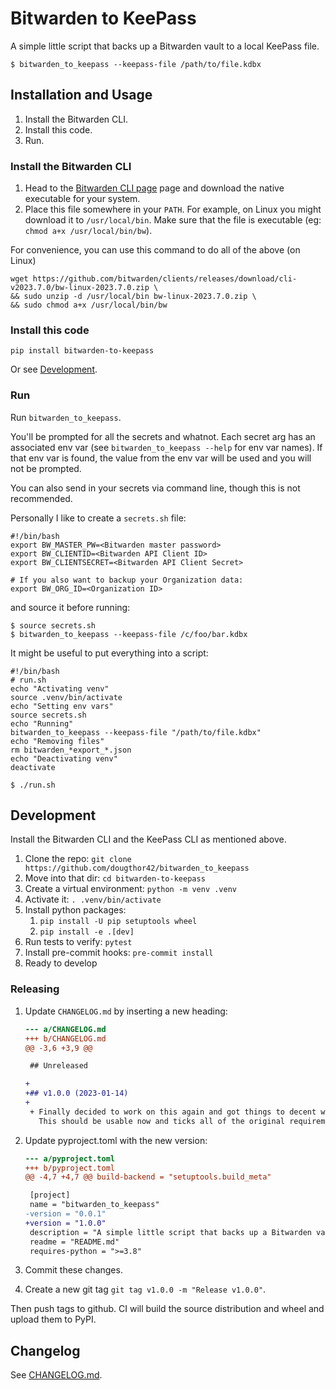 # Bitwarden to KeePass

A simple little script that backs up a Bitwarden vault to a local KeePass file.

```console
$ bitwarden_to_keepass --keepass-file /path/to/file.kdbx
```


## Installation and Usage

1.  Install the Bitwarden CLI.
2.  Install this code.
3.  Run.


### Install the Bitwarden CLI

1.  Head to the [Bitwarden CLI page][bw-cli] page and download the native executable
    for your system.
2.  Place this file somewhere in your `PATH`. For example, on Linux you might
    download it to `/usr/local/bin`. Make sure that the file is executable (eg:
    `chmod a+x /usr/local/bin/bw`).

For convenience, you can use this command to do all of the above (on Linux)

```console
wget https://github.com/bitwarden/clients/releases/download/cli-v2023.7.0/bw-linux-2023.7.0.zip \
&& sudo unzip -d /usr/local/bin bw-linux-2023.7.0.zip \
&& sudo chmod a+x /usr/local/bin/bw
```


### Install this code

```console
pip install bitwarden-to-keepass
```

Or see [Development](#development).


### Run

Run `bitwarden_to_keepass`.

You'll be prompted for all the secrets and whatnot. Each secret arg has an
associated env var (see `bitwarden_to_keepass --help` for env var names). If
that env var is found, the value from the env var will be used and you will
not be prompted.

You can also send in your secrets via command line, though this is not
recommended.

Personally I like to create a `secrets.sh` file:

```shell
#!/bin/bash
export BW_MASTER_PW=<Bitwarden master password>
export BW_CLIENTID=<Bitwarden API Client ID>
export BW_CLIENTSECRET=<Bitwarden API Client Secret>

# If you also want to backup your Organization data:
export BW_ORG_ID=<Organization ID>
```

and source it before running:

```console
$ source secrets.sh
$ bitwarden_to_keepass --keepass-file /c/foo/bar.kdbx
```

It might be useful to put everything into a script:

```shell
#!/bin/bash
# run.sh
echo "Activating venv"
source .venv/bin/activate
echo "Setting env vars"
source secrets.sh
echo "Running"
bitwarden_to_keepass --keepass-file "/path/to/file.kdbx"
echo "Removing files"
rm bitwarden_*export_*.json
echo "Deactivating venv"
deactivate
```

```console
$ ./run.sh
```


## Development

Install the Bitwarden CLI and the KeePass CLI as mentioned above.

1.  Clone the repo: `git clone https://github.com/dougthor42/bitwarden_to_keepass`
2.  Move into that dir: `cd bitwarden-to-keepass`
3.  Create a virtual environment: `python -m venv .venv`
4.  Activate it: `. .venv/bin/activate`
5.  Install python packages:
    1.  `pip install -U pip setuptools wheel`
    2.  `pip install -e .[dev]`
6.  Run tests to verify: `pytest`
7.  Install pre-commit hooks: `pre-commit install`
8.  Ready to develop


### Releasing

1.  Update `CHANGELOG.md` by inserting a new heading:
    ```diff
    --- a/CHANGELOG.md
    +++ b/CHANGELOG.md
    @@ -3,6 +3,9 @@

     ## Unreleased

    +
    +## v1.0.0 (2023-01-14)
    +
     + Finally decided to work on this again and got things to decent working state!
       This should be usable now and ticks all of the original requirements.
    ```

2.  Update pyproject.toml with the new version:
    ```diff
    --- a/pyproject.toml
    +++ b/pyproject.toml
    @@ -4,7 +4,7 @@ build-backend = "setuptools.build_meta"

     [project]
     name = "bitwarden_to_keepass"
    -version = "0.0.1"
    +version = "1.0.0"
     description = "A simple little script that backs up a Bitwarden vault to a local KeePass file."
     readme = "README.md"
     requires-python = ">=3.8"
    ```
3.  Commit these changes.
4.  Create a new git tag `git tag v1.0.0 -m "Release v1.0.0"`.

Then push tags to github. CI will build the source distribution and wheel and
upload them to PyPI.


## Changelog

See [CHANGELOG.md](./CHANGELOG.md).


[bw-cli]: https://bitwarden.com/help/cli/
